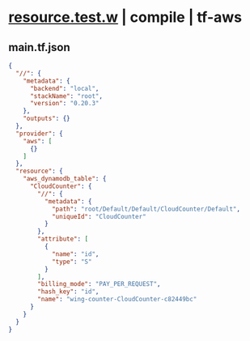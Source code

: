 # [resource.test.w](../../../../../../examples/tests/sdk_tests/resource/resource.test.w) | compile | tf-aws

## main.tf.json
```json
{
  "//": {
    "metadata": {
      "backend": "local",
      "stackName": "root",
      "version": "0.20.3"
    },
    "outputs": {}
  },
  "provider": {
    "aws": [
      {}
    ]
  },
  "resource": {
    "aws_dynamodb_table": {
      "CloudCounter": {
        "//": {
          "metadata": {
            "path": "root/Default/Default/CloudCounter/Default",
            "uniqueId": "CloudCounter"
          }
        },
        "attribute": [
          {
            "name": "id",
            "type": "S"
          }
        ],
        "billing_mode": "PAY_PER_REQUEST",
        "hash_key": "id",
        "name": "wing-counter-CloudCounter-c82449bc"
      }
    }
  }
}
```

